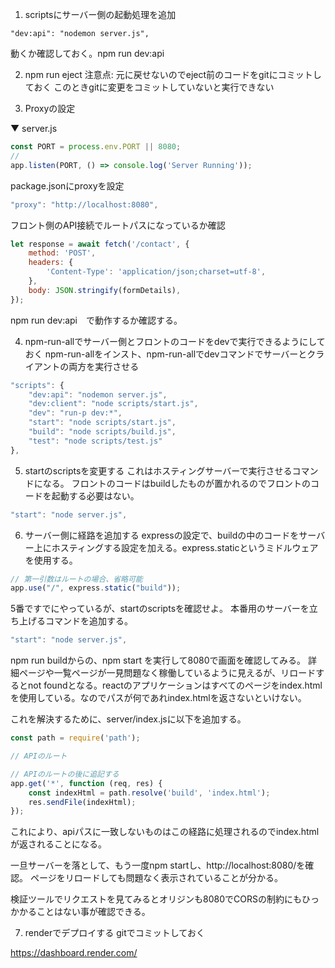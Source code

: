 1. scriptsにサーバー側の起動処理を追加

```
"dev:api": "nodemon server.js",
```

動くか確認しておく。npm run dev:api


2. npm run eject
注意点: 元に戻せないのでeject前のコードをgitにコミットしておく
このときgitに変更をコミットしていないと実行できない


3. Proxyの設定

▼ server.js

```js
const PORT = process.env.PORT || 8080;
// 
app.listen(PORT, () => console.log('Server Running'));
```

package.jsonにproxyを設定

```js
"proxy": "http://localhost:8080",
```

フロント側のAPI接続でルートパスになっているか確認

```js
let response = await fetch('/contact', {
    method: 'POST',
    headers: {
        'Content-Type': 'application/json;charset=utf-8',
    },
    body: JSON.stringify(formDetails),
});
```

npm run dev:api　で動作するか確認する。


4. npm-run-allでサーバー側とフロントのコードをdevで実行できるようにしておく
npm-run-allをインスト、npm-run-allでdevコマンドでサーバーとクライアントの両方を実行させる

```js
"scripts": {
    "dev:api": "nodemon server.js",
    "dev:client": "node scripts/start.js",
    "dev": "run-p dev:*",
    "start": "node scripts/start.js",
    "build": "node scripts/build.js",
    "test": "node scripts/test.js"
},
```

5. startのscriptsを変更する
これはホスティングサーバーで実行させるコマンドになる。
フロントのコードはbuildしたものが置かれるのでフロントのコードを起動する必要はない。

```js
"start": "node server.js",
```

6. サーバー側に経路を追加する
expressの設定で、buildの中のコードをサーバー上にホスティングする設定を加える。express.staticというミドルウェアを使用する。

```js
// 第一引数はルートの場合、省略可能
app.use("/", express.static("build"));
```

5番ですでにやっているが、startのscriptsを確認せよ。
本番用のサーバーを立ち上げるコマンドを追加する。

```js
"start": "node server.js",
```

npm run buildからの、npm start を実行して8080で画面を確認してみる。
詳細ページや一覧ページが一見問題なく稼働しているように見えるが、リロードするとnot foundとなる。reactのアプリケーションはすべてのページをindex.htmlを使用している。なのでパスが何であれindex.htmlを返さないといけない。

これを解決するために、server/index.jsに以下を追加する。

```js
const path = require('path');

// APIのルート

// APIのルートの後に追記する
app.get('*', function (req, res) {
    const indexHtml = path.resolve('build', 'index.html');
    res.sendFile(indexHtml);
});
```

これにより、apiパスに一致しないものはこの経路に処理されるのでindex.htmlが返されることになる。

一旦サーバーを落として、もう一度npm startし、http://localhost:8080/を確認。
ページをリロードしても問題なく表示されていることが分かる。

検証ツールでリクエストを見てみるとオリジンも8080でCORSの制約にもひっかかることはない事が確認できる。

7. renderでデプロイする
gitでコミットしておく

https://dashboard.render.com/